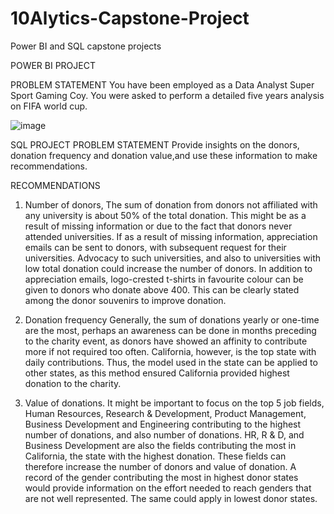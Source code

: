 # 10Alytics-Capstone-Project
Power BI and SQL capstone projects

POWER BI PROJECT

PROBLEM STATEMENT
You have been employed as a Data Analyst Super Sport Gaming Coy. You were asked to perform a detailed five years analysis on FIFA world cup. 

![image](https://github.com/Orinamhe/10Alytics-Capstone-Project/assets/153821560/1d80bb5e-39f5-40e7-8f0a-8b64e560d250)


SQL PROJECT
PROBLEM STATEMENT 
Provide insights on the donors, donation frequency and donation value,and use these information to make recommendations.

RECOMMENDATIONS

1. Number of donors, 
The sum of donation from donors not affiliated with any university is about 50% of the total donation. This might be as a result of missing information or due to the fact that donors never attended universities. If as a result of missing information, appreciation emails can be sent to donors, with subsequent request for their universities. Advocacy to such universities, and also to universities with low total donation could increase the number of donors. 
In addition to appreciation emails, logo-crested t-shirts in favourite colour can be given to donors who donate above 400. This can be clearly stated among the donor souvenirs to improve donation.

2. Donation frequency 
Generally, the sum of donations yearly or one-time are the most, perhaps an awareness can be done in months preceding to the charity event, as donors have showed an affinity to contribute more if not required too often. 
California, however, is the top state with daily contributions. Thus, the model used in the state can be applied to other states, as this method ensured California provided highest donation to the charity.

3. Value of donations. 
It might be important to focus on the top 5 job fields, Human Resources, Research & Development, Product Management, Business Development and Engineering contributing to the highest number of donations, and also number of donations. HR, R & D, and Business Development are also the fields contributing the most in California, the state with the highest donation. These fields can therefore increase the number of donors and value of donation. 
A record of the gender contributing the most in highest donor states would provide information on the effort needed to reach genders that are not well represented. The same could apply in lowest donor states. 
